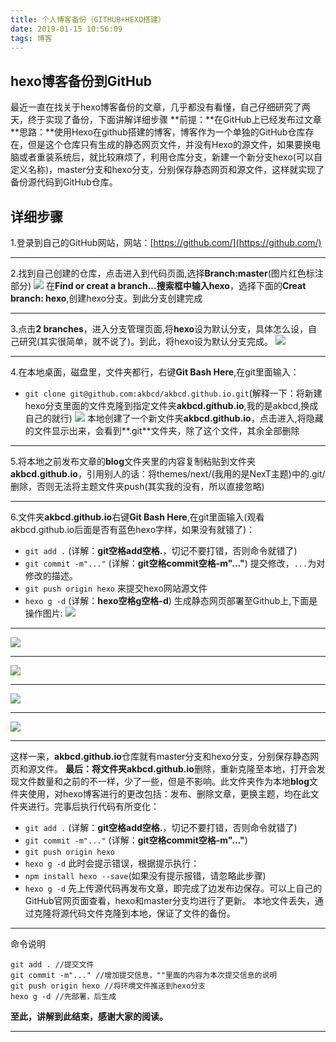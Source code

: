 ```yaml
---
title: 个人博客备份（GITHUB+HEXO搭建）
date: 2019-01-15 10:56:09
tags: 博客
---
```

## hexo博客备份到GitHub
<!--more-->
最近一直在找关于hexo博客备份的文章，几乎都没有看懂，自己仔细研究了两天，终于实现了备份，下面讲解详细步骤
**前提：**在GitHub上已经发布过文章
**思路：**使用Hexo在github搭建的博客，博客作为一个单独的GitHub仓库存在，但是这个仓库只有生成的静态网页文件，并没有Hexo的源文件，如果要换电脑或者重装系统后，就比较麻烦了，利用仓库分支，新建一个新分支hexo(可以自定义名称)，master分支和hexo分支，分别保存静态网页和源文件，这样就实现了备份源代码到GitHub仓库。
## 详细步骤
1.登录到自己的GitHub网站，网站：[https://github.com/](https://github.com/)
***
2.找到自己创建的仓库，点击进入到代码页面,选择**Branch:master**(图片红色标注部分)
![](http://wx4.sinaimg.cn/mw690/0060lm7Tly1fz73mc5zesj30y90e9tau.jpg)
在**Find or creat a branch...**搜索框中输入**hexo**，选择下面的**Creat branch: hexo**,创建hexo分支。到此分支创建完成
***
3.点击**2 branches**，进入分支管理页面,将**hexo**设为默认分支，具体怎么设，自己研究(其实很简单，就不说了)。到此，将hexo设为默认分支完成。
![](http://wx2.sinaimg.cn/mw690/0060lm7Tly1fz73yd54o0j30yc0atabh.jpg)
***
4.在本地桌面，磁盘里，文件夹都行，右键**Git Bash Here**,在git里面输入：
- `git clone git@github.com:akbcd/akbcd.github.io.git`(解释一下：将新建hexo分支里面的文件克隆到指定文件夹**akbcd.github.io**,我的是akbcd,换成自己的就行)
![](http://wx1.sinaimg.cn/mw690/0060lm7Tly1fz74co2j0cj30km0a8q40.jpg)
本地创建了一个新文件夹**akbcd.github.io**，点击进入,将隐藏的文件显示出来，会看到**.git**文件夹，除了这个文件，其余全部删除
***
5.将本地之前发布文章的**blog**文件夹里的内容复制粘贴到文件夹**akbcd.github.io**，引用别人的话：将themes/next/(我用的是NexT主题)中的.git/删除，否则无法将主题文件夹push(其实我的没有，所以直接忽略)
***
6.文件夹**akbcd.github.io**右键**Git Bash Here**,在git里面输入(观看akbcd.github.io后面是否有蓝色hexo字样，如果没有就错了)：
- `git add .` (详解：**git空格add空格.**，切记不要打错，否则命令就错了)
- `git commit -m"..."` (详解：**git空格commit空格-m"..."**)
提交修改，`...`为对修改的描述。
- `git push origin hexo` 
来提交hexo网站源文件
- `hexo g -d` (详解：**hexo空格g空格-d**)
生成静态网页部署至Github上,下面是操作图片:
![](http://wx3.sinaimg.cn/mw690/0060lm7Tly1fz75222tc2j30km0cjwhj.jpg)
***
![](http://wx4.sinaimg.cn/mw690/0060lm7Tly1fz752vwhh7j30kr0chadg.jpg)
***
![](http://wx4.sinaimg.cn/mw690/0060lm7Tly1fz753i9bz6j30kl07mta7.jpg)
***
![](http://wx1.sinaimg.cn/mw690/0060lm7Tly1fz7543vdyjj30km0chac2.jpg)
***
![](http://wx3.sinaimg.cn/mw690/0060lm7Tly1fz754oinm9j30kn0chjtj.jpg)
***
这样一来，**akbcd.github.io**仓库就有master分支和hexo分支，分别保存静态网页和源文件。
**最后：**将文件夹**akbcd.github.io**删除，重新克隆至本地，打开会发现文件数量和之前的不一样，少了一些，但是不影响。此文件夹作为本地**blog**文件夹使用，对hexo博客进行的更改包括：发布、删除文章，更换主题，均在此文件夹进行。完事后执行代码有所变化：
- `git add .` (详解：**git空格add空格.**，切记不要打错，否则命令就错了)
- `git commit -m"..."` (详解：**git空格commit空格-m"..."**)
- `git push origin hexo` 
- `hexo g -d`
此时会提示错误，根据提示执行：
- `npm install hexo --save`(如果没有提示报错，请忽略此步骤)
- `hexo g -d`
先上传源代码再发布文章，即完成了边发布边保存。可以上自己的GitHub官网页面查看，hexo和master分支均进行了更新。
本地文件丢失，通过克隆将源代码文件克隆到本地，保证了文件的备份。
***
命令说明
```
git add . //提交文件
git commit -m"..." //增加提交信息，""里面的内容为本次提交信息的说明
git push origin hexo //将环境文件推送到hexo分支
hexo g -d //先部署，后生成
```
**至此，讲解到此结束，感谢大家的阅读。**
***